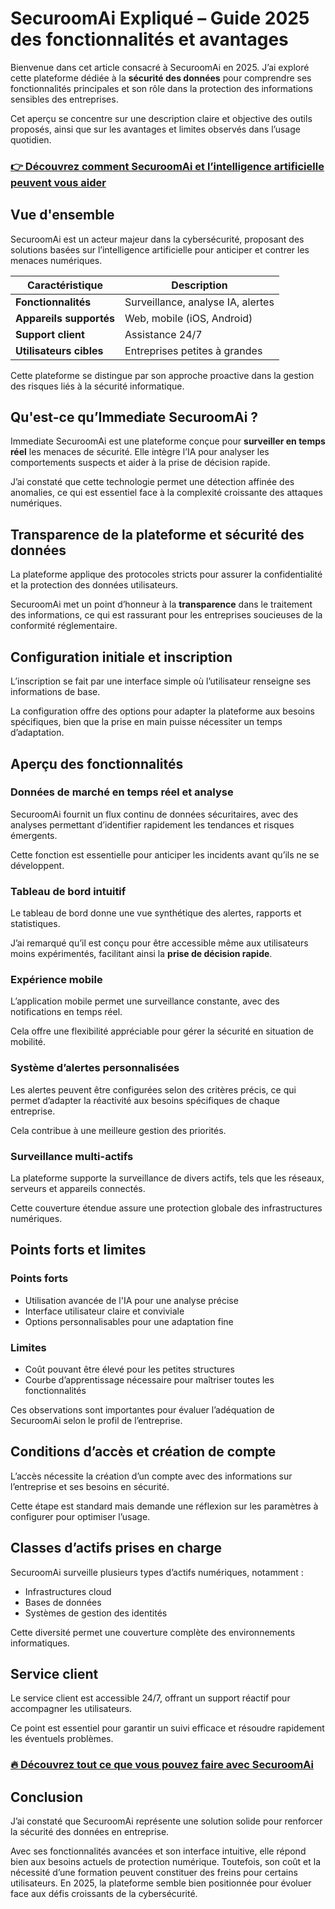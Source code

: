 # SecuroomAi Expliqué – Guide 2025 des fonctionnalités et avantages
   
Bienvenue dans cet article consacré à SecuroomAi en 2025. J’ai exploré cette plateforme dédiée à la **sécurité des données** pour comprendre ses fonctionnalités principales et son rôle dans la protection des informations sensibles des entreprises.  

Cet aperçu se concentre sur une description claire et objective des outils proposés, ainsi que sur les avantages et limites observés dans l’usage quotidien.

### [👉 Découvrez comment SecuroomAi et l’intelligence artificielle peuvent vous aider](https://tinyurl.com/2y9pkkh7)
## Vue d'ensemble  
SecuroomAi est un acteur majeur dans la cybersécurité, proposant des solutions basées sur l’intelligence artificielle pour anticiper et contrer les menaces numériques.  

| Caractéristique        | Description                          |
|-----------------------|------------------------------------|
| **Fonctionnalités**    | Surveillance, analyse IA, alertes  |
| **Appareils supportés**| Web, mobile (iOS, Android)          |
| **Support client**     | Assistance 24/7                     |
| **Utilisateurs cibles**| Entreprises petites à grandes      |

Cette plateforme se distingue par son approche proactive dans la gestion des risques liés à la sécurité informatique.

## Qu'est-ce qu’Immediate SecuroomAi ?  
Immediate SecuroomAi est une plateforme conçue pour **surveiller en temps réel** les menaces de sécurité. Elle intègre l’IA pour analyser les comportements suspects et aider à la prise de décision rapide.  

J’ai constaté que cette technologie permet une détection affinée des anomalies, ce qui est essentiel face à la complexité croissante des attaques numériques.

## Transparence de la plateforme et sécurité des données  
La plateforme applique des protocoles stricts pour assurer la confidentialité et la protection des données utilisateurs.  

SecuroomAi met un point d’honneur à la **transparence** dans le traitement des informations, ce qui est rassurant pour les entreprises soucieuses de la conformité réglementaire.

## Configuration initiale et inscription  
L’inscription se fait par une interface simple où l’utilisateur renseigne ses informations de base.  

La configuration offre des options pour adapter la plateforme aux besoins spécifiques, bien que la prise en main puisse nécessiter un temps d’adaptation.

## Aperçu des fonctionnalités  
### Données de marché en temps réel et analyse  
SecuroomAi fournit un flux continu de données sécuritaires, avec des analyses permettant d’identifier rapidement les tendances et risques émergents.  

Cette fonction est essentielle pour anticiper les incidents avant qu’ils ne se développent.

### Tableau de bord intuitif  
Le tableau de bord donne une vue synthétique des alertes, rapports et statistiques.  

J’ai remarqué qu’il est conçu pour être accessible même aux utilisateurs moins expérimentés, facilitant ainsi la **prise de décision rapide**.

### Expérience mobile  
L’application mobile permet une surveillance constante, avec des notifications en temps réel.  

Cela offre une flexibilité appréciable pour gérer la sécurité en situation de mobilité.

### Système d’alertes personnalisées  
Les alertes peuvent être configurées selon des critères précis, ce qui permet d’adapter la réactivité aux besoins spécifiques de chaque entreprise.  

Cela contribue à une meilleure gestion des priorités.

### Surveillance multi-actifs  
La plateforme supporte la surveillance de divers actifs, tels que les réseaux, serveurs et appareils connectés.  

Cette couverture étendue assure une protection globale des infrastructures numériques.

## Points forts et limites  
### Points forts  
- Utilisation avancée de l'IA pour une analyse précise  
- Interface utilisateur claire et conviviale  
- Options personnalisables pour une adaptation fine  

### Limites  
- Coût pouvant être élevé pour les petites structures  
- Courbe d’apprentissage nécessaire pour maîtriser toutes les fonctionnalités  

Ces observations sont importantes pour évaluer l’adéquation de SecuroomAi selon le profil de l’entreprise.

## Conditions d’accès et création de compte  
L’accès nécessite la création d’un compte avec des informations sur l’entreprise et ses besoins en sécurité.  

Cette étape est standard mais demande une réflexion sur les paramètres à configurer pour optimiser l’usage.

## Classes d’actifs prises en charge  
SecuroomAi surveille plusieurs types d’actifs numériques, notamment :  
- Infrastructures cloud  
- Bases de données  
- Systèmes de gestion des identités  

Cette diversité permet une couverture complète des environnements informatiques.

## Service client  
Le service client est accessible 24/7, offrant un support réactif pour accompagner les utilisateurs.  

Ce point est essentiel pour garantir un suivi efficace et résoudre rapidement les éventuels problèmes.

### [🔥 Découvrez tout ce que vous pouvez faire avec SecuroomAi](https://tinyurl.com/2y9pkkh7)
## Conclusion  
J’ai constaté que SecuroomAi représente une solution solide pour renforcer la sécurité des données en entreprise.  

Avec ses fonctionnalités avancées et son interface intuitive, elle répond bien aux besoins actuels de protection numérique. Toutefois, son coût et la nécessité d’une formation peuvent constituer des freins pour certains utilisateurs. En 2025, la plateforme semble bien positionnée pour évoluer face aux défis croissants de la cybersécurité.